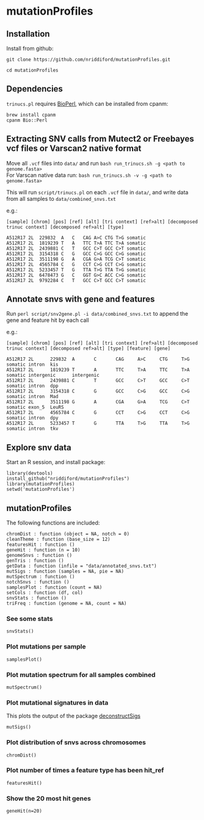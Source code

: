 # mutationProfiles

## Installation

Install from github:

```
git clone https://github.com/nriddiford/mutationProfiles.git

cd mutationProfiles
```
## Dependencies

`trinucs.pl` requires [BioPerl](http://bioperl.org/INSTALL.html), which can be installed from cpanm:

```
brew install cpanm
cpanm Bio::Perl
```

## Extracting SNV calls from Mutect2 or Freebayes vcf files or Varscan2 native format

Move all `.vcf` files into `data/` and run `bash run_trinucs.sh -g <path to genome.fasta>`  
For Varscan native data run: `bash run_trinucs.sh -v -g <path to genome.fasta>`

This will run `script/trinucs.pl` on each `.vcf` file in `data/`, and write data from all samples to `data/combined_snvs.txt`

e.g.:
```
[sample] [chrom] [pos] [ref] [alt] [tri context] [ref>alt] [decomposed trinuc context] [decomposed ref>alt] [type]
```
```
A512R17	2L	229832	A	C	CAG	A>C	CTG	T>G	somatic
A512R17	2L	1819239	T	A	TTC	T>A	TTC	T>A	somatic
A512R17	2L	2439881	C	T	GCC	C>T	GCC	C>T	somatic
A512R17	2L	3154318	C	G	GCC	C>G	GCC	C>G	somatic
A512R17	2L	3511198	G	A	CGA	G>A	TCG	C>T	somatic
A512R17	2L	4565784	C	G	CCT	C>G	CCT	C>G	somatic
A512R17	2L	5233457	T	G	TTA	T>G	TTA	T>G	somatic
A512R17	2L	6478473	G	C	GGT	G>C	ACC	C>G	somatic
A512R17	2L	9792284	C	T	GCC	C>T	GCC	C>T	somatic
```

## Annotate snvs with gene and features

Run `perl script/snv2gene.pl -i data/combined_snvs.txt` to append the gene and feature hit by each call

e.g.:
```
[sample] [chrom] [pos] [ref] [alt] [tri context] [ref>alt] [decomposed trinuc context] [decomposed ref>alt] [type] [feature] [gene]
```

```
A512R17 2L      229832  A       C       CAG     A>C     CTG     T>G     somatic intron  kis
A512R17 2L      1819239 T       A       TTC     T>A     TTC     T>A     somatic intergenic      intergenic
A512R17 2L      2439881 C       T       GCC     C>T     GCC     C>T     somatic intron  dpp
A512R17 2L      3154318 C       G       GCC     C>G     GCC     C>G     somatic intron  Mad
A512R17 2L      3511198 G       A       CGA     G>A     TCG     C>T     somatic exon_5  LeuRS
A512R17 2L      4565784 C       G       CCT     C>G     CCT     C>G     somatic intron  dpy
A512R17 2L      5233457 T       G       TTA     T>G     TTA     T>G     somatic intron  tkv
```


## Explore snv data

Start an R session, and install package:

```{R}
library(devtools)
install_github("nriddiford/mutationProfiles")
library(mutationProfiles)
setwd('mutationProfiles')
```

## mutationProfiles

The following functions are included:

```{R}
chromDist : function (object = NA, notch = 0)  
cleanTheme : function (base_size = 12)  
featuresHit : function ()  
geneHit : function (n = 10)  
genomeSnvs : function ()  
genTris : function ()  
getData : function (infile = "data/annotated_snvs.txt")  
mutSigs : function (samples = NA, pie = NA)  
mutSpectrum : function ()  
notchSnvs : function ()  
samplesPlot : function (count = NA)  
setCols : function (df, col)  
snvStats : function ()  
triFreq : function (genome = NA, count = NA)  
```
### See some stats

```{R}
snvStats()
```

### Plot mutations per sample

```{R}
samplesPlot()
```

### Plot mutation spectrum for all samples combined

```{R}
mutSpectrum()
```

### Plot mutational signatures in data

This plots the output of the package [deconstructSigs](https://github.com/raerose01/deconstructSigs/tree/master/R)

```{R}
mutSigs()
```

### Plot distribution of snvs across chromosomes

```{R}
chromDist()
```

### Plot number of times a feature type has been hit_ref

```{R}
featuresHit()
```

### Show the 20 most hit genes

```{R}
geneHit(n=20)
```
